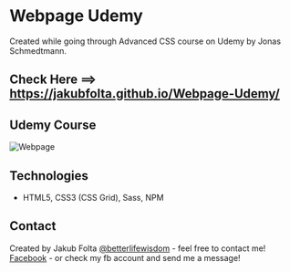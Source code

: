# Webpage Udemy
Created while going through Advanced CSS course on Udemy by Jonas Schmedtmann.

## Check Here ==> https://jakubfolta.github.io/Webpage-Udemy/

## Udemy Course
![Webpage](./images/udemy.jpg)

## Technologies
* HTML5, CSS3 (CSS Grid), Sass, NPM

## Contact
Created by Jakub Folta [@betterlifewisdom](https://www.betterlifewisdom.com/) - feel free to contact me!<br/>
[Facebook](https://www.facebook.com/jakub.folta.58) - or check my fb account and send me a message!
